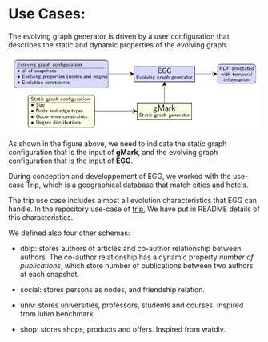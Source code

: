 # Use Cases:

The evolving graph generator is driven by a user configuration that describes the static and dynamic properties of the evolving graph.

![](../egg-architecture.png)

As shown in the figure above, we need to indicate the static graph configuration that is the input of **gMark**, and the evolving graph configuration that is the input of **EGG**.

During conception and developpement of EGG, we worked with the use-case Trip, which is a geographical database that match cities and hotels.

The trip use case includes almost all evolution characteristics that EGG can handle. In the repository use-case of [trip](https://github.com/karimalami7/EGG/tree/master/use_cases/trip), We have put in README details of this characteristics.

We defined also four other schemas:

* dblp: stores authors of articles and co-author relationship between authors. The co-author relationship has a dynamic property *number of publications*, which store number of publications between two authors at each snapshot. 

* social: stores persons as nodes, and friendship relation.

* univ: stores universities, professors, students and courses. Inspired from lubm benchmark.

* shop: stores shops, products and offers. Inspired from watdiv.

